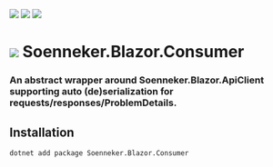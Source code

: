 [![](https://img.shields.io/nuget/v/soenneker.blazor.consumer.svg?style=for-the-badge)](https://www.nuget.org/packages/soenneker.blazor.consumer/)
[![](https://img.shields.io/github/actions/workflow/status/soenneker/soenneker.blazor.consumer/publish-package.yml?style=for-the-badge)](https://github.com/soenneker/soenneker.blazor.consumer/actions/workflows/publish-package.yml)
[![](https://img.shields.io/nuget/dt/soenneker.blazor.consumer.svg?style=for-the-badge)](https://www.nuget.org/packages/soenneker.blazor.consumer/)

# ![](https://user-images.githubusercontent.com/4441470/224455560-91ed3ee7-f510-4041-a8d2-3fc093025112.png) Soenneker.Blazor.Consumer
### An abstract wrapper around Soenneker.Blazor.ApiClient supporting auto (de)serialization for requests/responses/ProblemDetails.

## Installation

```
dotnet add package Soenneker.Blazor.Consumer
```